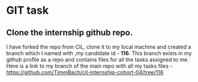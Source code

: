# GIT task

## Clone the internship github repo.

I have forked the repo from CIL, clone it to my local machine and created a branch which I named with ,my candidate id - **116**. This branch exists in my github profile as a repo and contains files for all the tasks assigned to me. Here is a link to my branch of the main repo with all my tasks files - https://github.com/TimmBach/cil-internship-cohort-04/tree/116

